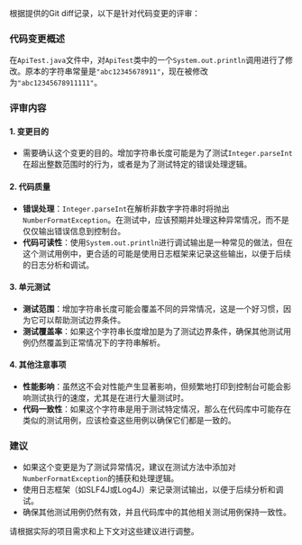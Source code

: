 根据提供的Git diff记录，以下是针对代码变更的评审：

### 代码变更概述
在`ApiTest.java`文件中，对`ApiTest`类中的一个`System.out.println`调用进行了修改。原本的字符串常量是`"abc12345678911"`，现在被修改为`"abc12345678911111"`。

### 评审内容

#### 1. 变更目的
- 需要确认这个变更的目的。增加字符串长度可能是为了测试`Integer.parseInt`在超出整数范围时的行为，或者是为了测试特定的错误处理逻辑。

#### 2. 代码质量
- **错误处理**：`Integer.parseInt`在解析非数字字符串时将抛出`NumberFormatException`。在测试中，应该预期并处理这种异常情况，而不是仅仅输出错误信息到控制台。
- **代码可读性**：使用`System.out.println`进行调试输出是一种常见的做法，但在这个测试用例中，更合适的可能是使用日志框架来记录这些输出，以便于后续的日志分析和调试。

#### 3. 单元测试
- **测试范围**：增加字符串长度可能会覆盖不同的异常情况，这是一个好习惯，因为它可以帮助测试边界条件。
- **测试覆盖率**：如果这个字符串长度增加是为了测试边界条件，确保其他测试用例仍然覆盖到正常情况下的字符串解析。

#### 4. 其他注意事项
- **性能影响**：虽然这不会对性能产生显著影响，但频繁地打印到控制台可能会影响测试执行的速度，尤其是在进行大量测试时。
- **代码一致性**：如果这个字符串是用于测试特定情况，那么在代码库中可能存在类似的测试用例，应该检查这些用例以确保它们都是一致的。

### 建议
- 如果这个变更是为了测试异常情况，建议在测试方法中添加对`NumberFormatException`的捕获和处理逻辑。
- 使用日志框架（如SLF4J或Log4J）来记录测试输出，以便于后续分析和调试。
- 确保其他测试用例仍然有效，并且代码库中的其他相关测试用例保持一致性。

请根据实际的项目需求和上下文对这些建议进行调整。